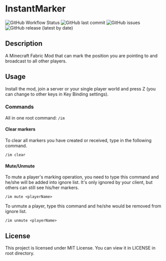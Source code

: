 # InstantMarker

![GitHub Workflow Status](https://img.shields.io/github/actions/workflow/status/Ranzeplay/InstantMarker/build.yml)
![GitHub last commit](https://img.shields.io/github/last-commit/Ranzeplay/InstantMarker)
![GitHub issues](https://img.shields.io/github/issues/Ranzeplay/InstantMarker)
![GitHub release (latest by date)](https://img.shields.io/github/v/release/Ranzeplay/InstantMarker)

## Description

A Minecraft Fabric Mod that can mark the position you are pointing to and broadcast to all other players.

## Usage

Install the mod, join a server or your single player world and press Z (you can change to other keys in Key Binding settings).

### Commands

All in one root command: `/im`

#### Clear markers

To clear all markers you have created or received, type in the following command.

```
/im clear
```

#### Mute/Unmute

To mute a player's marking operation, you need to type this command and he/she will be added into ignore list. It's only ignored by your client,  but others can still see his/her markers.

```
/im mute <playerName>
```

To unmute a player, type this command and he/she would be removed from ignore list.

```
/im unmute <playerName>
```

## License

This project is licensed under MIT License. You can view it in LICENSE in root directory.
